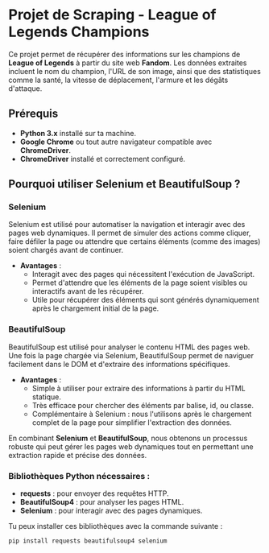 # Projet de Scraping - League of Legends Champions

Ce projet permet de récupérer des informations sur les champions de **League of Legends** à partir du site web **Fandom**. Les données extraites incluent le nom du champion, l'URL de son image, ainsi que des statistiques comme la santé, la vitesse de déplacement, l'armure et les dégâts d'attaque.

## Prérequis

- **Python 3.x** installé sur ta machine.
- **Google Chrome** ou tout autre navigateur compatible avec **ChromeDriver**.
- **ChromeDriver** installé et correctement configuré.

## Pourquoi utiliser **Selenium** et **BeautifulSoup** ?

### **Selenium**
Selenium est utilisé pour automatiser la navigation et interagir avec des pages web dynamiques. Il permet de simuler des actions comme cliquer, faire défiler la page ou attendre que certains éléments (comme des images) soient chargés avant de continuer. 

- **Avantages** :
  - Interagit avec des pages qui nécessitent l'exécution de JavaScript.
  - Permet d'attendre que les éléments de la page soient visibles ou interactifs avant de les récupérer.
  - Utile pour récupérer des éléments qui sont générés dynamiquement après le chargement initial de la page.

### **BeautifulSoup**
BeautifulSoup est utilisé pour analyser le contenu HTML des pages web. Une fois la page chargée via Selenium, BeautifulSoup permet de naviguer facilement dans le DOM et d'extraire des informations spécifiques.

- **Avantages** :
  - Simple à utiliser pour extraire des informations à partir du HTML statique.
  - Très efficace pour chercher des éléments par balise, id, ou classe.
  - Complémentaire à Selenium : nous l'utilisons après le chargement complet de la page pour simplifier l'extraction des données.

En combinant **Selenium** et **BeautifulSoup**, nous obtenons un processus robuste qui peut gérer les pages web dynamiques tout en permettant une extraction rapide et précise des données.

### Bibliothèques Python nécessaires :

- **requests** : pour envoyer des requêtes HTTP.
- **BeautifulSoup4** : pour analyser les pages HTML.
- **Selenium** : pour interagir avec des pages dynamiques.

Tu peux installer ces bibliothèques avec la commande suivante :

```bash
pip install requests beautifulsoup4 selenium

